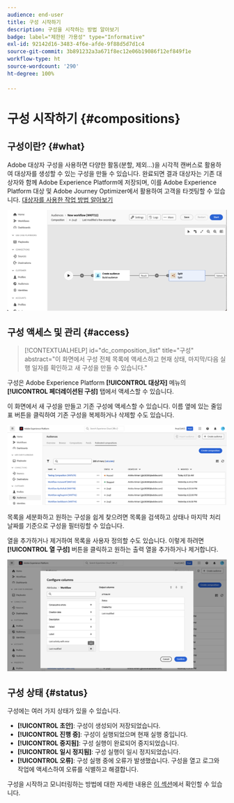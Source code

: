 ```yaml
---
audience: end-user
title: 구성 시작하기
description: 구성을 시작하는 방법 알아보기
badge: label="제한된 가용성" type="Informative"
exl-id: 92142d16-3483-4f6e-afde-9f88d5d7d1c4
source-git-commit: 3b891232a3a671f8ec12e06b19086f12ef849f1e
workflow-type: ht
source-wordcount: '290'
ht-degree: 100%

---
```


# 구성 시작하기 {#compositions}

## 구성이란? {#what}

Adobe 대상자 구성을 사용하면 다양한 활동(분할, 제외…)을 시각적 캔버스로 활용하여 대상자를 생성할 수 있는 구성을 만들 수 있습니다. 완료되면 결과 대상자는 기존 대상자와 함께 Adobe Experience Platform에 저장되며, 이를 Adobe Experience Platform 대상 및 Adobe Journey Optimizer에서 활용하여 고객을 타겟팅할 수 있습니다. [대상자를 사용한 작업 방법 알아보기](../start/audiences.md)

![](assets/composition-example.png)

## 구성 액세스 및 관리 {#access}

>[!CONTEXTUALHELP]
>id="dc_composition_list"
>title="구성"
>abstract="이 화면에서 구성 전체 목록에 액세스하고 현재 상태, 마지막/다음 실행 일자를 확인하고 새 구성을 만들 수 있습니다."

구성은 Adobe Experience Platform **[!UICONTROL 대상자]** 메뉴의 **[!UICONTROL 페더레이션된 구성]** 탭에서 액세스할 수 있습니다.

이 화면에서 새 구성을 만들고 기존 구성에 액세스할 수 있습니다. 이름 옆에 있는 줄임표 버튼을 클릭하여 기존 구성을 복제하거나 삭제할 수도 있습니다.

![](assets/compositions-list.png)

목록을 세분화하고 원하는 구성을 쉽게 찾으려면 목록을 검색하고 상태나 마지막 처리 날짜를 기준으로 구성을 필터링할 수 있습니다.

열을 추가하거나 제거하여 목록을 사용자 정의할 수도 있습니다. 이렇게 하려면 **[!UICONTROL 열 구성]** 버튼을 클릭하고 원하는 출력 열을 추가하거나 제거합니다.

![](assets/compositions-columns.png)

## 구성 상태 {#status}

구성에는 여러 가지 상태가 있을 수 있습니다.

* **[!UICONTROL 초안]**: 구성이 생성되어 저장되었습니다.
* **[!UICONTROL 진행 중]**: 구성이 실행되었으며 현재 실행 중입니다.
* **[!UICONTROL 중지됨]**: 구성 실행이 완료되어 중지되었습니다.
* **[!UICONTROL 일시 정지됨]**: 구성 실행이 일시 정지되었습니다.
* **[!UICONTROL 오류]**: 구성 실행 중에 오류가 발생했습니다. 구성을 열고 로그와 작업에 액세스하여 오류를 식별하고 해결합니다.

구성을 시작하고 모니터링하는 방법에 대한 자세한 내용은 [이 섹션](../compositions/start-monitor-composition.md)에서 확인할 수 있습니다.
